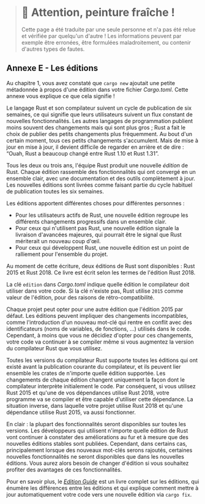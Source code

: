 > # 🚧 Attention, peinture fraîche !
>
> Cette page a été traduite par une seule personne et n'a pas été relue et
> vérifiée par quelqu'un d'autre ! Les informations peuvent par exemple être
> erronées, être formulées maladroitement, ou contenir d'autres types de fautes.

<!--
## Appendix E - Editions
-->

## Annexe E - Les éditions

<!--
In Chapter 1, you saw that `cargo new` adds a bit of metadata to your
*Cargo.toml* file about an edition. This appendix talks about what that means!
-->

Au chapitre 1, vous avez constaté que `cargo new` ajoutait une petite métadonnée
à propos d'une édition dans votre fichier *Cargo.toml*. Cette annexe vous
explique ce que cela signifie !

<!--
The Rust language and compiler have a six-week release cycle, meaning users get
a constant stream of new features. Other programming languages release larger
changes less often; Rust releases smaller updates more frequently. After a
while, all of these tiny changes add up. But from release to release, it can be
difficult to look back and say, “Wow, between Rust 1.10 and Rust 1.31, Rust has
changed a lot!”
-->

Le langage Rust et son compilateur suivent un cycle de publication de six
semaines, ce qui signifie que leurs utilisateurs suivent un flux constant de
nouvelles fonctionnalités. Les autres langages de programmation publient moins
souvent des changements mais qui sont plus gros ; Rust a fait le choix de
publier des petits changements plus fréquemment. Au bout d'un certain moment,
tous ces petits changements s'accumulent. Mais de mise à jour en mise à jour, il
devient difficile de regarder en arrière et de dire : “Ouah, Rust a beaucoup
changé entre Rust 1.10 et Rust 1.31”.

<!--
Every two or three years, the Rust team produces a new Rust *edition*. Each
edition brings together the features that have landed into a clear package with
fully updated documentation and tooling. New editions ship as part of the usual
six-week release process.
-->

Tous les deux ou trois ans, l'équipe Rust produit une nouvelle *édition* de
Rust. Chaque édition rassemble des fonctionnalités qui ont convergé en un
ensemble clair, avec une documentation et des outils complètement à jour. Les
nouvelles éditions sont livrées comme faisant partie du cycle habituel de
publication toutes les six semaines.

<!--
Editions serve different purposes for different people:
-->

Les éditions apportent différentes choses pour différentes personnes :

<!--
* For active Rust users, a new edition brings together incremental changes into
  an easy-to-understand package.
* For non-users, a new edition signals that some major advancements have
  landed, which might make Rust worth another look.
* For those developing Rust, a new edition provides a rallying point for the
  project as a whole.
-->

* Pour les utilisateurs actifs de Rust, une nouvelle édition regroupe les
  différents changements progressifs dans un ensemble clair.
* Pour ceux qui n'utilisent pas Rust, une nouvelle édition signale la livraison
  d'avancées majeures, qui pourrait être le signal que Rust mériterait un
  nouveau coup d'œil.
* Pour ceux qui développent Rust, une nouvelle édition est un point de
  ralliement pour l'ensemble du projet.

<!--
At the time of this writing, two Rust editions are available: Rust 2015 and
Rust 2018. This book is written using Rust 2018 edition idioms.
-->

Au moment de cette écriture, deux éditions de Rust sont disponibles : Rust 2015
et Rust 2018. Ce livre est écrit selon les termes de l'édition Rust 2018.

<!--
The `edition` key in *Cargo.toml* indicates which edition the compiler should
use for your code. If the key doesn’t exist, Rust uses `2015` as the edition
value for backward compatibility reasons.
-->

La clé `edition` dans *Cargo.toml* indique quelle édition le compilateur doit
utiliser dans votre code. Si la clé n'existe pas, Rust utilise `2015` comme
valeur de l'édition, pour des raisons de rétro-compatibilité.

<!--
Each project can opt in to an edition other than the default 2015 edition.
Editions can contain incompatible changes, such as including a new keyword that
conflicts with identifiers in code. However, unless you opt in to those
changes, your code will continue to compile even as you upgrade the Rust
compiler version you use.
-->

Chaque projet peut opter pour une autre édition que l'édition 2015 par défaut.
Les éditions peuvent impliquer des changements incompatibles, comme
l'introduction d'un nouveau mot-clé qui rentre en conflit avec des
identificateurs (noms de variables, de fonctions, ...) utilisés dans le code.
Cependant, à moins que vous ne décidiez d'opter pour ces changements, votre code
va continuer à se compiler même si vous augmentez la version du compilateur Rust
que vous utilisez.

<!--
All Rust compiler versions support any edition that existed prior to that
compiler’s release, and they can link crates of any supported editions
together. Edition changes only affect the way the compiler initially parses
code. Therefore, if you’re using Rust 2015 and one of your dependencies uses
Rust 2018, your project will compile and be able to use that dependency. The
opposite situation, where your project uses Rust 2018 and a dependency uses
Rust 2015, works as well.
-->

Toutes les versions du compilateur Rust supporte toutes les éditions qui ont
existé avant la publication courante du compilateur, et ils peuvent lier
ensemble les crates de n'importe quelle édition supportée. Les changements de
chaque édition changent uniquement la façon dont le compilateur interprète
initialement le code. Par conséquent, si vous utilisez Rust 2015 et qu'une de
vos dépendances utilise Rust 2018, votre programme va se compiler et être
capable d'utiliser cette dépendance. La situation inverse, dans laquelle votre
projet utilise Rust 2018 et qu'une dépendance utilise Rust 2015, va aussi
fonctionner.

<!--
To be clear: most features will be available on all editions. Developers using
any Rust edition will continue to see improvements as new stable releases are
made. However, in some cases, mainly when new keywords are added, some new
features might only be available in later editions. You will need to switch
editions if you want to take advantage of such features.
-->

En clair : la plupart des fonctionnalités seront disponibles sur toutes les
versions. Les développeurs qui utilisent n'importe quelle édition de Rust vont
continuer à constater des améliorations au fur et à mesure que des nouvelles
éditions stables sont publiées. Cependant, dans certains cas, principalement
lorsque des nouveaux mot-clés serons rajoutés, certaines nouvelles
fonctionnalités ne seront disponibles que dans les nouvelles éditions. Vous
aurez alors besoin de changer d'édition si vous souhaitez profiter des avantages
de ces fonctionnalités.

<!--
For more details, the [*Edition
Guide*](https://doc.rust-lang.org/stable/edition-guide/) is a complete book
about editions that enumerates the differences between editions and explains
how to automatically upgrade your code to a new edition via `cargo fix`.
-->

Pour en savoir plus, le
[*Edition Guide*](https://doc.rust-lang.org/stable/edition-guide/) est un livre
complet sur les éditions, qui énumère les différences entre les éditions et qui
explique comment mettre à jour automatiquement votre code vers une nouvelle
édition via `cargo fix`.
